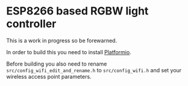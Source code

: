 # ESP8266 based RGBW light controller

This is a work in progress so be forewarned.  

In order to build this you need to
install [Platformio](https://platformio.org/).  

Before building you also need to rename
`src/config_wifi_edit_and_rename.h` to `src/config_wifi.h` and set
your wireless access point parameters.
